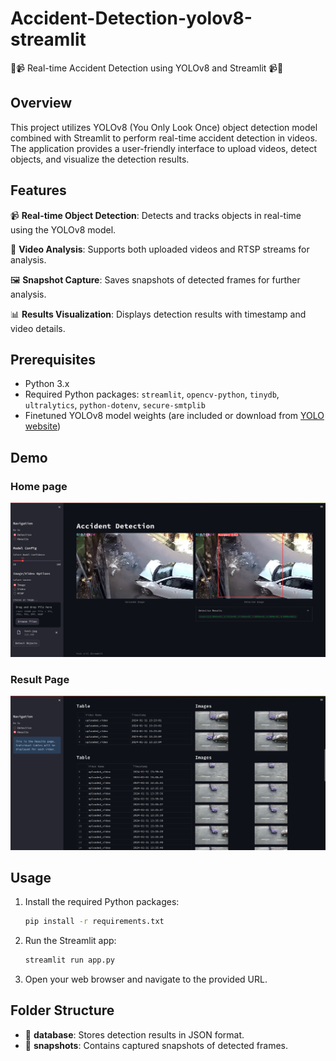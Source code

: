 # Accident-Detection-yolov8-streamlit

🚗📹 Real-time Accident Detection using YOLOv8 and Streamlit 📹🚗

## Overview

This project utilizes YOLOv8 (You Only Look Once) object detection model combined with Streamlit to perform real-time accident detection in videos. The application provides a user-friendly interface to upload videos, detect objects, and visualize the detection results.

## Features

📹 **Real-time Object Detection**: Detects and tracks objects in real-time using the YOLOv8 model.

🎥 **Video Analysis**: Supports both uploaded videos and RTSP streams for analysis.

🖼️ **Snapshot Capture**: Saves snapshots of detected frames for further analysis.

📊 **Results Visualization**: Displays detection results with timestamp and video details.

## Prerequisites

- Python 3.x
- Required Python packages: `streamlit`, `opencv-python`, `tinydb`, `ultralytics`, `python-dotenv`, `secure-smtplib`
- Finetuned YOLOv8 model weights (are included or download from [YOLO website](https://github.com/ultralytics/yolov5/releases))

## Demo

### Home page

<img src="https://github.com/000jd/Accident-Detection-yolov8-streamlit/blob/main/demo/Accident-Detection.jpeg" >

### Result Page 

<img src="https://github.com/000jd/Accident-Detection-yolov8-streamlit/blob/main/demo/Accident-Detection%20(1).jpeg" >

## Usage

1. Install the required Python packages:

    ```bash
    pip install -r requirements.txt
    ```

2. Run the Streamlit app:

    ```bash
    streamlit run app.py
    ```

3. Open your web browser and navigate to the provided URL.

## Folder Structure

- 📁 **database**: Stores detection results in JSON format.
- 📁 **snapshots**: Contains captured snapshots of detected frames.
